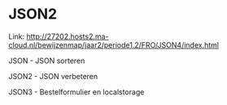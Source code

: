# JSON2

Link: http://27202.hosts2.ma-cloud.nl/bewijzenmap/jaar2/periode1.2/FRO/JSON4/index.html

JSON - JSON sorteren

JSON2 - JSON verbeteren

JSON3 - Bestelformulier en localstorage
